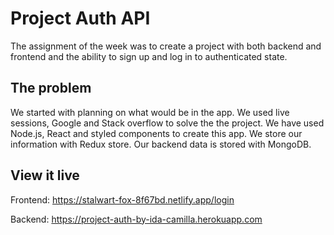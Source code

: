 # Project Auth API

The assignment of the week was to create a project with both backend and frontend and the ability to sign up and log in to authenticated state. 

## The problem

We started with planning on what would be in the app. We used live sessions, Google and Stack overflow to solve the the project. We have used Node.js, React and styled components to create this app. We store our information with Redux store. Our backend data is stored with MongoDB. 

## View it live

Frontend: https://stalwart-fox-8f67bd.netlify.app/login

Backend: https://project-auth-by-ida-camilla.herokuapp.com
